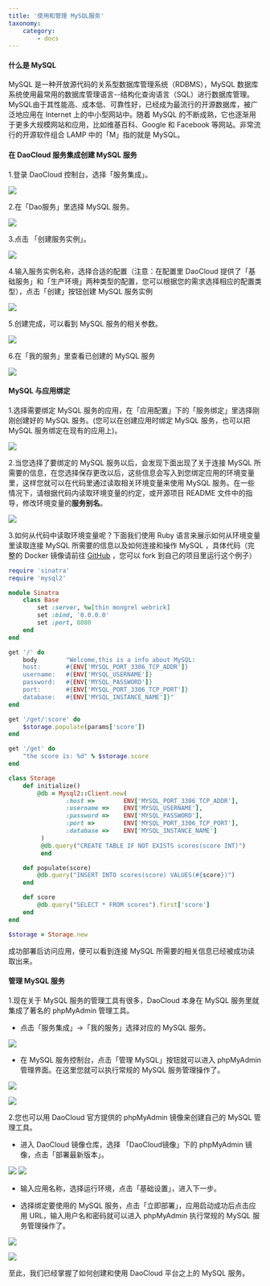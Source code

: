 ```yaml
---
title: '使用和管理 MySQL服务'
taxonomy:
    category:
        - docs
---
```


#### 什么是 MySQL

MySQL 是一种开放源代码的关系型数据库管理系统（RDBMS），MySQL 数据库系统使用最常用的数据库管理语言--结构化查询语言（SQL）进行数据库管理。 MySQL由于其性能高、成本低、可靠性好，已经成为最流行的开源数据库，被广泛地应用在 Internet 上的中小型网站中。随着 MySQL 的不断成熟，它也逐渐用于更多大规模网站和应用，比如维基百科、Google 和 Facebook 等网站。非常流行的开源软件组合 LAMP 中的「M」指的就是 MySQL。

#### 在 DaoCloud 服务集成创建 MySQL 服务

1.登录 DaoCloud 控制台，选择「服务集成」。

![](image_1.png)

2.在「Dao服务」里选择 MySQL 服务。

![](image_2.png)

3.点击 「创建服务实例」。

![](image_3.png)

4.输入服务实例名称，选择合适的配置（注意：在配置里 DaoCloud 提供了「基础服务」和「生产环境」两种类型的配置，您可以根据您的需求选择相应的配置类型），点击「创建」按钮创建 MySQL 服务实例

![](image_4.png)

5.创建完成，可以看到 MySQL 服务的相关参数。

![](image_5.png)

6.在「我的服务」里查看已创建的 MySQL 服务

![](image_6.png)

#### MySQL 与应用绑定

1.选择需要绑定 MySQL 服务的应用，在「应用配置」下的「服务绑定」里选择刚刚创建好的 MySQL 服务。(您可以在创建应用时绑定 MySQL 服务，也可以把 MySQL 服务绑定在现有的应用上)。

![](image_7.png)

2.当您选择了要绑定的 MySQL 服务以后，会发现下面出现了关于连接 MySQL 所需要的信息，在您选择保存更改以后，这些信息会写入到您绑定应用的环境变量里，这样您就可以在代码里通过读取相关环境变量来使用 MySQL 服务。在一些情况下，请根据代码内读取环境变量的约定，或开源项目 README 文件中的指导，修改环境变量的**服务别名**。

![](image_8.png)

3.如何从代码中读取环境变量呢？下面我们使用 Ruby 语言来展示如何从环境变量里读取连接 MySQL 所需要的信息以及如何连接和操作 MySQL ，具体代码（完整的 Docker 镜像请前往 [GitHub](https://github.com/yxwzaxns/DaoCloud_MySQL.git) ，您可以 fork 到自己的项目里运行这个例子）

```ruby
require 'sinatra'
require 'mysql2'

module Sinatra
    class Base
        set :server, %w[thin mongrel webrick]
        set :bind, '0.0.0.0'
        set :port, 8080
    end
end

get '/' do
    body 		"Welcome,this is a info about MySQL:
    host:		#{ENV['MYSQL_PORT_3306_TCP_ADDR']}
    username:	#{ENV['MYSQL_USERNAME']}
    password:	#{ENV['MYSQL_PASSWORD']}
    port:		#{ENV['MYSQL_PORT_3306_TCP_PORT']}
    database:	#{ENV['MYSQL_INSTANCE_NAME']}"
end

get '/get/:score' do
	$storage.populate(params['score'])
end

get '/get' do
	"the score is: %d" % $storage.score
end

class Storage
	def initialize()
		@db = Mysql2::Client.new(
                :host => 		ENV['MYSQL_PORT_3306_TCP_ADDR'],
                :username => 	ENV['MYSQL_USERNAME'],
                :password => 	ENV['MYSQL_PASSWORD'],
                :port => 		ENV['MYSQL_PORT_3306_TCP_PORT'],
                :database => 	ENV['MYSQL_INSTANCE_NAME']
         )
         @db.query("CREATE TABLE IF NOT EXISTS scores(score INT)")
         end

    def populate(score)
        @db.query("INSERT INTO scores(score) VALUES(#{score})")
    end

    def score
        @db.query("SELECT * FROM scores").first['score']
    end
end

$storage = Storage.new
```

成功部署后访问应用，便可以看到连接 MySQL 所需要的相关信息已经被成功读取出来。

<!--
![](image_9.png)
-->

#### 管理 MySQL 服务

1.现在关于 MySQL 服务的管理工具有很多，DaoCloud 本身在 MySQL 服务里就集成了著名的 phpMyAdmin 管理工具。

+ 点击「服务集成」->「我的服务」选择对应的 MySQL 服务。

![](image_1.png)

+ 在 MySQL 服务控制台，点击「管理 MySQL」按钮就可以进入 phpMyAdmin 管理界面。在这里您就可以执行常规的 MySQL 服务管理操作了。

![](image_10.png)

![](image_11.png)

2.您也可以用 DaoCloud 官方提供的 phpMyAdmin 镜像来创建自己的 MySQL 管理工具。

+ 进入 DaoCloud 镜像仓库，选择 「DaoCloud镜像」下的 phpMyAdmin 镜像，点击「部署最新版本」。

![](image_12.png)
![](image_13.png)

+ 输入应用名称，选择运行环境，点击「基础设置」，进入下一步。

+ 选择绑定要使用的 MySQL 服务，点击「立即部署」，应用启动成功后点击应用 URL，输入用户名和密码就可以进入 phpMyAdmin 执行常规的 MySQL 服务管理操作了。

![](image_14.png)

![](image_15.png)

至此，我们已经掌握了如何创建和使用 DaoCloud 平台之上的 MySQL 服务。